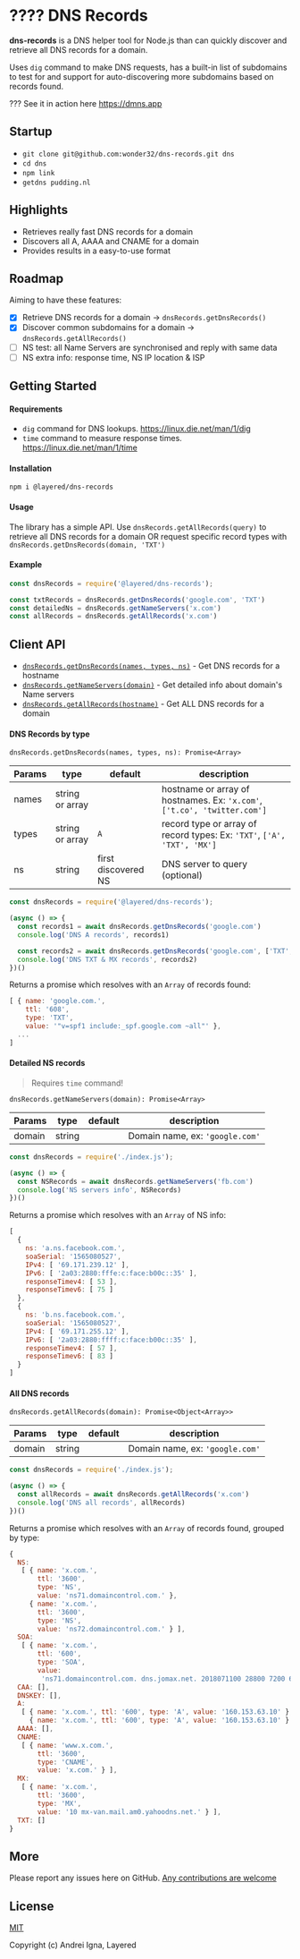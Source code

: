 # ???? DNS Records

**dns-records** is a DNS helper tool for Node.js than can quickly discover and retrieve all DNS records for a domain.

Uses `dig` command to make DNS requests, has a built-in list of subdomains to test for and support for auto-discovering more subdomains based on records found.

??? See it in action here https://dmns.app

## Startup
* ```git clone git@github.com:wonder32/dns-records.git dns```
* ```cd dns```
* ```npm link```
* ```getdns pudding.nl```

## Highlights
* Retrieves really fast DNS records for a domain
* Discovers all A, AAAA and CNAME for a domain
* Provides results in a easy-to-use format

## Roadmap
Aiming to have these features:
- [x] Retrieve DNS records for a domain -> `dnsRecords.getDnsRecords()`
- [x] Discover common subdomains for a domain -> `dnsRecords.getAllRecords()`
- [ ] NS test: all Name Servers are synchronised and reply with same data
- [ ] NS extra info: response time, NS IP location & ISP

## Getting Started

#### Requirements

- `dig` command for DNS lookups. https://linux.die.net/man/1/dig
- `time` command to measure response times. https://linux.die.net/man/1/time

#### Installation

```npm i @layered/dns-records```

#### Usage
The library has a simple API.
Use `dnsRecords.getAllRecords(query)` to retrieve all DNS records for a domain OR request specific record types with `dnsRecords.getDnsRecords(domain, 'TXT')`

#### Example
```js
const dnsRecords = require('@layered/dns-records');

const txtRecords = dnsRecords.getDnsRecords('google.com', 'TXT')
const detailedNs = dnsRecords.getNameServers('x.com')
const allRecords = dnsRecords.getAllRecords('x.com')
```

## Client API
- [`dnsRecords.getDnsRecords(names, types, ns)`](#dns-records-by-type) - Get DNS records for a hostname
- [`dnsRecords.getNameServers(domain)`](#detailed-ns-records) - Get detailed info about domain's Name servers
- [`dnsRecords.getAllRecords(hostname)`](#all-dns-records) - Get ALL DNS records for a domain

#### DNS Records by type

`dnsRecords.getDnsRecords(names, types, ns): Promise<Array>`

|Params|type|default|description|
|-----|---|---|---|
|names|string or array|   |hostname or array of hostnames. Ex: `'x.com'`, `['t.co', 'twitter.com']`|
|types|string or array|`A`|record type or array of record types: Ex: `'TXT'`, `['A', 'TXT', 'MX']`|
|ns   |string|first discovered NS|DNS server to query (optional)|

```js
const dnsRecords = require('@layered/dns-records');

(async () => {
  const records1 = await dnsRecords.getDnsRecords('google.com')
  console.log('DNS A records', records1)

  const records2 = await dnsRecords.getDnsRecords('google.com', ['TXT', 'MX'])
  console.log('DNS TXT & MX records', records2)
})()
```
Returns a promise which resolves with an `Array` of records found:
```js
[ { name: 'google.com.',
    ttl: '608',
    type: 'TXT',
    value: '"v=spf1 include:_spf.google.com ~all"' },
  ...
]
```


#### Detailed NS records
> Requires `time` command!

`dnsRecords.getNameServers(domain): Promise<Array>`

|Params|type|default|description|
|-----|---|---|---|
|domain|string|   |Domain name, ex: `'google.com'`|

```js
const dnsRecords = require('./index.js');

(async () => {
  const NSRecords = await dnsRecords.getNameServers('fb.com')
  console.log('NS servers info', NSRecords)
})()
```
Returns a promise which resolves with an `Array` of NS info:
```js
[
  {
    ns: 'a.ns.facebook.com.',
    soaSerial: '1565080527',
    IPv4: [ '69.171.239.12' ],
    IPv6: [ '2a03:2880:fffe:c:face:b00c::35' ],
    responseTimev4: [ 53 ],
    responseTimev6: [ 75 ]
  },
  {
    ns: 'b.ns.facebook.com.',
    soaSerial: '1565080527',
    IPv4: [ '69.171.255.12' ],
    IPv6: [ '2a03:2880:ffff:c:face:b00c::35' ],
    responseTimev4: [ 57 ],
    responseTimev6: [ 83 ]
  }
]
```


#### All DNS records

`dnsRecords.getAllRecords(domain): Promise<Object<Array>>`

|Params|type|default|description|
|-----|---|---|---|
|domain|string|   |Domain name, ex: `'google.com'`|

```js
const dnsRecords = require('./index.js');

(async () => {
  const allRecords = await dnsRecords.getAllRecords('x.com')
  console.log('DNS all records', allRecords)
})()
```
Returns a promise which resolves with an `Array` of records found, grouped by type:
```js
{
  NS:
   [ { name: 'x.com.',
       ttl: '3600',
       type: 'NS',
       value: 'ns71.domaincontrol.com.' },
     { name: 'x.com.',
       ttl: '3600',
       type: 'NS',
       value: 'ns72.domaincontrol.com.' } ],
  SOA:
   [ { name: 'x.com.',
       ttl: '600',
       type: 'SOA',
       value:
        'ns71.domaincontrol.com. dns.jomax.net. 2018071100 28800 7200 604800 600' } ],
  CAA: [],
  DNSKEY: [],
  A:
   [ { name: 'x.com.', ttl: '600', type: 'A', value: '160.153.63.10' },
     { name: 'x.com.', ttl: '600', type: 'A', value: '160.153.63.10' } ],
  AAAA: [],
  CNAME:
   [ { name: 'www.x.com.',
       ttl: '3600',
       type: 'CNAME',
       value: 'x.com.' } ],
  MX:
   [ { name: 'x.com.',
       ttl: '3600',
       type: 'MX',
       value: '10 mx-van.mail.am0.yahoodns.net.' } ],
  TXT: []
}
```

## More

Please report any issues here on GitHub.
[Any contributions are welcome](CONTRIBUTING.md)

## License

[MIT](http://opensource.org/licenses/MIT)

Copyright (c) Andrei Igna, Layered
